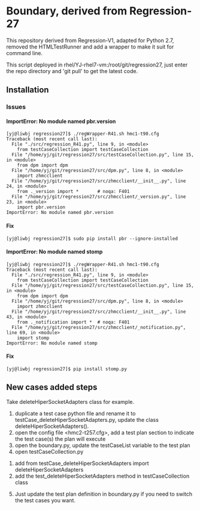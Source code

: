 # Boundary, derived from Regression-27

This repository derived from Regression-V1, adapted for Python 2.7, removed the HTMLTestRunner and add a wrapper to make it suit for command line.

This script deployed in rhel/YJ-rhel7-vm:/root/git/regression27, just enter the repo directory and 'git pull' to get the latest code.


## Installation

### Issues

#### ImportError: No module named pbr.version

    [yj@liwbj regression27]$ ./regWrapper-R41.sh hmc1-t90.cfg
    Traceback (most recent call last):
      File "./src/regression_R41.py", line 9, in <module>
        from testCaseCollection import testCaseCollection
      File "/home/yj/git/regression27/src/testCaseCollection.py", line 15, in <module>
        from dpm import dpm
      File "/home/yj/git/regression27/src/dpm.py", line 8, in <module>
        import zhmcclient
      File "/home/yj/git/regression27/src/zhmcclient/__init__.py", line 24, in <module>
        from ._version import *       # noqa: F401
      File "/home/yj/git/regression27/src/zhmcclient/_version.py", line 23, in <module>
        import pbr.version
    ImportError: No module named pbr.version

#### Fix

    [yj@liwbj regression27]$ sudo pip install pbr --ignore-installed

#### ImportError: No module named stomp

    [yj@liwbj regression27]$ ./regWrapper-R41.sh hmc1-t90.cfg
    Traceback (most recent call last):
      File "./src/regression_R41.py", line 9, in <module>
        from testCaseCollection import testCaseCollection
      File "/home/yj/git/regression27/src/testCaseCollection.py", line 15, in <module>
        from dpm import dpm
      File "/home/yj/git/regression27/src/dpm.py", line 8, in <module>
        import zhmcclient
      File "/home/yj/git/regression27/src/zhmcclient/__init__.py", line 43, in <module>
        from ._notification import *  # noqa: F401
      File "/home/yj/git/regression27/src/zhmcclient/_notification.py", line 69, in <module>
        import stomp
    ImportError: No module named stomp

#### Fix

    [yj@liwbj regression27]$ pip install stomp.py

## New cases added steps

Take deleteHiperSocketAdapters class for example.
1. duplicate a test case python file and rename it to testCase_deleteHiperSocketAdapters.py, update the class deleteHiperSocketAdapters().
2. open the config file <hmc2-t257.cfg>, add a test plan section to indicate the test case(s) the plan will execute
3. open the boundary.py, update the testCaseList variable to the test plan
4. open testCaseCollection.py
  1) add from testCase_deleteHiperSocketAdapters import deleteHiperSocketAdapters
  2) add the test_deleteHiperSocketAdapters method in testCaseCollection class
5. Just update the test plan definition in boundary.py if you need to switch the test cases you want.
